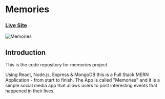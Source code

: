 # Memories

### [Live Site](https://social-app-memories.netlify.app/)

![Memories](https://i.ibb.co/Z8Y0CJv/Screenshot-2020-10-30-at-11-10-04.png)

## Introduction
This is the code repository for memories project.

Using React, Node.js, Express & MongoDB this is a Full Stack MERN Application - from start to finish. The App is called "Memories" and it is a simple social media app that allows users to post interesting events that happened in their lives.

